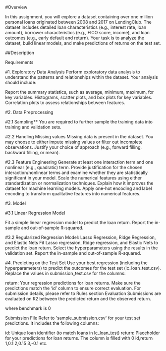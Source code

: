 #Overview

In this assignment, you will explore a dataset containing over one million personal loans
originated between 2008 and 2017 on LendingClub. The dataset includes detailed loan
characteristics (e.g., interest rate, loan amount), borrower characteristics (e.g., FICO score,
income), and loan outcomes (e.g., early default and return). Your task is to analyze the dataset,
build linear models, and make predictions of returns on the test set.


##Description

Requirements

#1. Exploratory Data Analysis
Perform exploratory data analysis to understand the patterns and relationships within the dataset. Your analysis should include:

Report the summary statistics, such as average, minimum, maximum, for key variables.
Histograms, scatter plots, and box plots for key variables.
Correlation plots to assess relationships between features.

#2. Data Preprocessing

#2.1 Sampling**
You are required to further sample the training data into training and validation sets.

#2.2 Handling Missing values
Missing data is present in the dataset. You may choose to either impute missing values or filter out incomplete observations. Justify your choice of approach (e.g., forward filling, backward filling, or mean).

#2.3 Feature Engineering
Generate at least one interaction term and one nonlinear (e.g., quadratic) term. Provide justification for the chosen interaction/nonlinear terms and examine whether they are statistically significant in your model.
Scale the numerical features using either standardization or normalization techniques. Explain how it improves the dataset for machine learning models.
Apply one-hot encoding and label encoding to transform qualitative features into numerical features.

#3. Model

#3.1 Linear Regression Model

Fit a simple linear regression model to predict the loan return. Report the in-sample and out-of-sample R-squared.

#3.2 Regularized Regression Model: Lasso Regression, Ridge Regression, and Elastic Nets
Fit Lasso regression, Ridge regression, and Elastic Nets to predict the loan return. Select the hyperparameters using the results in the validation set. Report the in-sample and out-of-sample R-squared.

#4. Predicting on the Test Set
Use your best regression (including the hyperparameters) to predict the outcomes for the test set (lc_loan_test.csv). Replace the values in submission_test.csv for the columns:

return: Your regression predictions for loan returns.
Make sure the predictions match the ‘id’ column to ensure correct evaluation.
For submission details, please refer to Rules section
Evaluation
Submissions are evaluated on R2 between the predicted return and the observed return.

where benchmark is 0

Submission File
Refer to 'sample_submission.csv' for your test set predictions. It includes the following columns:

id: Unique loan identifier (to match loans in lc_loan_test)
return: Placeholder for your predictions for loan returns. The column is filled with 0
id,return
1,0.1
2,0.15
3,-0.1
etc.
